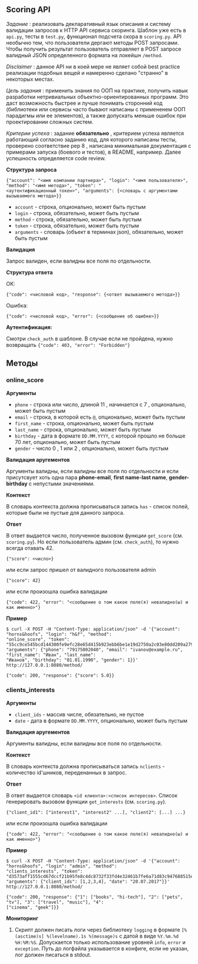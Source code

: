 ## Scoring API

_Задание_ : реализовать декларативный язык описания и систему валидации запросов к HTTP API сервиса скоринга. Шаблон уже
есть в `api.py`, тесты в `test.py`, функционал подсчета скора в `scoring.py`. API необычно тем, что пользователи дергают методы
POST запросами. Чтобы получить результат пользователь отправляет в POST запросе валидный JSON определенного формата
на локейшн `/method`.

_Disclaimer_ : данное API ни в коей мере не являет собой best practice реализации подобных вещей и намеренно сделано
"странно" в некоторых местах.

_Цель задания_ : применить знания по ООП на практике, получить навык разработки нетривиальных объектно-ориентированных
программ. Это даст возможность быстрее и лучше понимать сторонний код (библиотеки или сервисы часто бывают написаны
с примененем ООП парадигмы или ее элементов), а также допускать меньше ошибок при проектировании сложных систем.

_Критерии успеха_ : задание **обязательно** , критерием успеха является работающий согласно заданию код, для которого
написаны тесты, проверено соответствие pep 8 , написана минимальная документация с примерами запуска (боевого и
тестов), в README, например. Далее успешность определяется code review.

**Структура запроса**

```
{"account": "<имя компании партнера>", "login": "<имя пользователя>", "method": "<имя метода>", "token": "
<аутентификационный токен>", "arguments": {<словарь с аргументами вызываемого метода>}}
```
- `account` - строка, опционально, может быть пустым
- `login` - строка, обязательно, может быть пустым
- `method` - строка, обязательно, может быть пустым
- `token` - строка, обязательно, может быть пустым
- `arguments` - словарь (объект в терминах json), обязательно, может быть пустым

**Валидация**

Запрос валиден, если валидны все поля по отдельности.

**Структура ответа**

OK:

```
{"code": <числовой код>, "response": {<ответ вызываемого метода>}}
```
Ошибка:

```
{"code": <числовой код>, "error": {<сообщение об ошибке>}}
```
**Аутентификация:**

Смотри `check_auth` в шаблоне. В случае если не пройдена, нужно возвращать `{"code": 403, "error": "Forbidden"}`
## Методы

### online_score

**Аргументы**

- `phone` - строка или число, длиной 11 , начинается с 7 , опционально, может быть пустым
- `email` - строка, в которой есть `@`, опционально, может быть пустым
- `first_name` - строка, опционально, может быть пустым
- `last_name` - строка, опционально, может быть пустым
- `birthday` - дата в формате `DD.MM.YYYY`, с которой прошло не больше 70 лет, опционально, может быть пустым
- `gender` - число 0 , 1 или 2 , опционально, может быть пустым

**Валидация аругементов** 

Аргументы валидны, если валидны все поля по отдельности и если присутсвует хоть одна пара
__phone-email__, __first name-last name__, __gender-birthday__ с непустыми значениями.

**Контекст** 

В словарь контекста должна прописываться запись `has` - список полей, которые были не пустые для данного
запроса.

**Ответ** 

В ответ выдается число, полученное вызовом функции `get_score` (см. `scoring.py`). Но если пользователь админ (см.
`check_auth`), то нужно всегда отавать 42.

```
{"score": <число>}
```
или если запрос пришел от валидного пользователя admin

```
{"score": 42}
```
или если произошла ошибка валидации

```
{"code": 422, "error": "<сообщение о том какое поле(я) невалидно(ы) и как именно>"}
```
**Пример**
```
$ curl -X POST -H "Content-Type: application/json" -d '{"account": "horns&hoofs", "login": "h&f", "method":
"online_score", "token":
"55cc9ce545bcd144300fe9efc28e65d415b923ebb6be1e19d2750a2c03e80dd209a27954dca045e5bb12418e7d89b6d718a9e35af34e14e1d5bcd
"arguments": {"phone": "79175002040", "email": "ivanov@example.ru", "first_name": "Иван", "last_name":
"Иванов", "birthday": "01.01.1990", "gender": 1}}' http://127.0.0.1:8080/method/
```

```
{"code": 200, "response": {"score": 5.0}}
```
### clients_interests

**Аргументы**
- `client_ids` - массив числе, обязательно, не пустое
- `date` - дата в формате `DD.MM.YYYY`, опционально, может быть пустым

**Валидация аругементов** 

Аргументы валидны, если валидны все поля по отдельности.

**Контекст** 

В словарь контекста должна прописываться запись `nclients` - количество id'шников, переденанных в запрос.

**Ответ** 

В ответ выдается словарь `<id клиента>:<список интересов>`. Список генерировать вызовом функции `get_interests` (см.
`scoring.py`).
```
{"client_id1": ["interest1", "interest2" ...], "client2": [...] ...}
```
или если произошла ошибка валидации
```
{"code": 422, "error": "<сообщение о том какое поле(я) невалидно(ы) и как именно>"}
```
**Пример**
```
$ curl -X POST -H "Content-Type: application/json" -d '{"account": "horns&hoofs", "login": "admin", "method":
"clients_interests", "token":
"d3573aff1555cd67dccf21b95fe8c4dc8732f33fd4e32461b7fe6a71d83c947688515e36774c00fb630b039fe2223c991f045f13f
"arguments": {"client_ids": [1,2,3,4], "date": "20.07.2017"}}' http://127.0.0.1:8080/method/
```
```
{"code": 200, "response": {"1": ["books", "hi-tech"], "2": ["pets", "tv"], "3": ["travel", "music"], "4":
["cinema", "geek"]}}
```
**Мониторинг**
1. Скрипт должен писать логи через библиотеку `logging` в формате `[%(asctime)s] %(levelname).1s %(message)s` c датой в
виде `%Y.%m.%d %H:%M:%S`. Допускается только использование уровней `info`, `error` и `exception`. Путь до логфайла
указывается в конфиге, если не указан, лог должен писаться в stdout.
